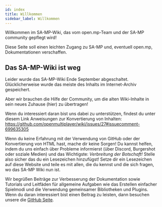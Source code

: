 ```yaml
---
id: index
title: Willkommen
sidebar_label: Willkommen
---
```


Willkommen im SA-MP-Wiki, das vom open.mp-Team und der SA-MP community gepflegt wird!

Diese Seite soll einen leichten Zugang zu SA-MP und, eventuell open.mp, Dokumentationen verschaffen.

## Das SA-MP-Wiki ist weg

Leider wurde das SA-MP-Wiki Ende September abgeschaltet. Glücklicherweise wurde das meiste
des Inhalts im Internet-Archiv gespeichert.

Aber wir brauchen die Hilfe der Community, um die alten Wiki-Inhalte in sein neues Zuhause (hier) zu übertragen!

Wenn du interessiert daran bist uns dabei zu unterstützen, findest du unter diesem Link Anweisungen zur Konvertierung von Inhalten:
https://github.com/openmultiplayer/wiki/issues/27#issuecomment-699635305

Wenn du keine Erfahrung mit der Verwendung von GitHub oder der Konvertierung von HTML hast, mache dir keine Sorgen! Du
kannst helfen, indem du uns einfach über Probleme informierst (über Discord, Burgershot oder soziale
Medien) und das Wichtigste: _Verbreitung der Botschaft!_ Stelle also sicher das du ein Lesezeichen hinzufügst!
Setze dir ein Lesezeichen auf diese Website und teile es mit allen, die du kennst und die sich fragen, wo das
SA-MP Wiki nun ist.

Wir begrüßen Beiträge zur Verbesserung der Dokumentation sowie Tutorials
und Leitfäden für allgemeine Aufgaben wie das Erstellen einfacher Spielmodi und die Verwendung gemeinsamer
Bibliotheken und Plugins. Wenn du daran interessiert bist einen Beitrag zu leisten, dann besuchen unsere
die [GitHub Seite](https://github.com/openmultiplayer/wiki).
